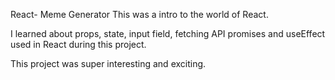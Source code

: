 React- Meme Generator 
This was a intro to the world of React.


I learned about props, state, input field, fetching API promises and useEffect used in React during this project. 

This project was super interesting and exciting. 


